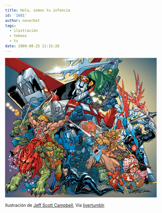 ```yaml
---
title: Hola, somos tu infancia
id: '1681'
author: neverbot
tags:
  - ilustración
  - tebeos
  - tv
date: 2009-08-25 11:15:28
---
```


[![](./hola-somos-tu-infancia/tumblr_kor7bdJQ0d1qzvqipo1_500.jpg)](http://livercake.tumblr.com/post/170740958/si-naciste-entre-1981-y-1990-we-are-your)

Ilustración de [Jeff Scott Campbell](http://en.wikipedia.org/wiki/J._Scott_Campbell), Vía [livertumblr](http://livercake.tumblr.com/post/170740958/si-naciste-entre-1981-y-1990-we-are-your).
